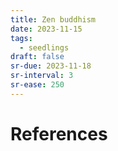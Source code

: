 ```yaml
---
title: Zen buddhism
date: 2023-11-15
tags:
  - seedlings
draft: false
sr-due: 2023-11-18
sr-interval: 3
sr-ease: 250
---
```




# References